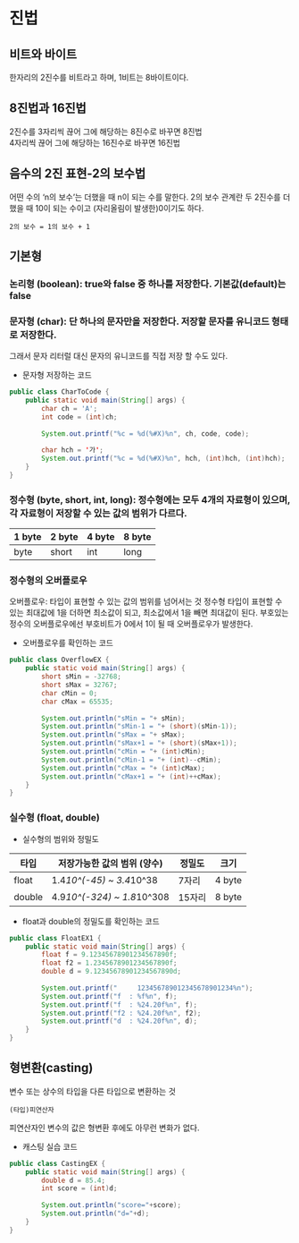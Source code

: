진법
===
비트와 바이트
------
한자리의 2진수를 비트라고 하며, 1비트는 8바이트이다.

8진법과 16진법
-----
2진수를 3자리씩 끊어 그에 해당하는 8진수로 바꾸면 8진법   
4자리씩 끊어 그에 해당하는 16진수로 바꾸면 16진법   

음수의 2진 표현-2의 보수법
--------------
어떤 수의 ‘n의 보수’는 더했을 때 n이 되는 수를 말한다.
2의 보수 관계란 두 2진수를 더했을 때 10이 되는 수이고 (자리올림이 발생한)0이기도 하다.

    2의 보수 = 1의 보수 + 1

기본형
----
### 논리형 (boolean): true와 false 중 하나를 저장한다. 기본값(default)는 false

### 문자형 (char): 단 하나의 문자만을 저장한다. 저장할 문자를 유니코드 형태로 저장한다.   
그래서 문자 리터럴 대신 문자의 유니코드를 직접 저장 할 수도 있다.
* 문자형 저장하는 코드
```java
public class CharToCode {
	public static void main(String[] args) {
		char ch = 'A';
		int code = (int)ch;
		
		System.out.printf("%c = %d(%#X)%n", ch, code, code);
		
		char hch = '가';
		System.out.printf("%c = %d(%#X)%n", hch, (int)hch, (int)hch);
	}
}
```

### 정수형 (byte, short, int, long): 정수형에는 모두 4개의 자료형이 있으며, 각 자료형이 저장할 수 있는 값의 범위가 다르다.

| 1 byte | 2 byte | 4 byte | 8 byte |
|--------|--------|--------|--------|
| byte   | short  | int    | long   |

### 정수형의 오버플로우
오버플로우: 타입이 표현할 수 있는 값의 범위를 넘어서는 것
정수형 타입이 표현할 수 있는 최대값에 1을 더하면 최소값이 되고, 최소값에서 1을 빼면 최대값이 된다.
부호있는 정수의 오버플로우에선 부호비트가 0에서 1이 될 때 오버플로우가 발생한다.
* 오버플로우를 확인하는 코드
```java
public class OverflowEX {
	public static void main(String[] args) {
		short sMin = -32768;
		short sMax = 32767;
		char cMin = 0;
		char cMax = 65535;
		
		System.out.println("sMin = "+ sMin);
		System.out.println("sMin-1 = "+ (short)(sMin-1));
		System.out.println("sMax = "+ sMax);
		System.out.println("sMax+1 = "+ (short)(sMax+1));
		System.out.println("cMin = "+ (int)cMin);
		System.out.println("cMin-1 = "+ (int)--cMin);
		System.out.println("cMax = "+ (int)cMax);
		System.out.println("cMax+1 = "+ (int)++cMax);
	}
}
```
### 실수형 (float, double)
* 실수형의 범위와 정밀도

| 타입   | 저장가능한 값의 범위 (양수) | 정밀도 | 크기   |
|--------|-----------------------------|--------|--------|
| float  | 1.4*10^(-45) ~ 3.4*10^38    | 7자리  | 4 byte |
| double | 4.9*10^(-324) ~ 1.8*10^308  | 15자리 | 8 byte |

* float과 double의 정밀도를 확인하는 코드
```java
public class FloatEX1 {
	public static void main(String[] args) {
		float f = 9.12345678901234567890f;
		float f2 = 1.2345678901234567890f;
		double d = 9.12345678901234567890d;
		
		System.out.printf("     123456789012345678901234%n");
		System.out.printf("f  : %f%n", f);
		System.out.printf("f  : %24.20f%n", f);
		System.out.printf("f2 : %24.20f%n", f2);
		System.out.printf("d  : %24.20f%n", d);
	}
}
```

형변환(casting)
----
변수 또는 상수의 타입을 다른 타입으로 변환하는 것

	(타입)피연산자

피연산자인 변수의 값은 형변환 후에도 아무런 변화가 없다.
* 캐스팅 실습 코드
```java
public class CastingEX {
	public static void main(String[] args) {
		double d = 85.4;
		int score = (int)d;
		
		System.out.println("score="+score);
		System.out.println("d="+d);
	}
}
```

